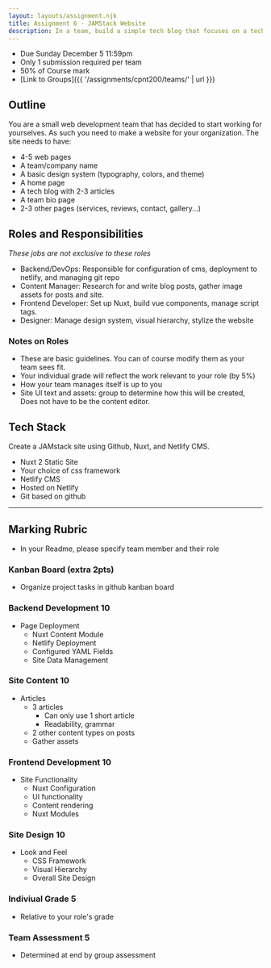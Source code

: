 ```yaml
---
layout: layouts/assignment.njk
title: Assignment 6 - JAMStack Website
description: In a team, build a simple tech blog that focuses on a technology/theory in web development. Each team member will have a well defined role in this project (backend, content manager, frontend developer, designer).
---
```

- Due Sunday December 5 11:59pm
- Only 1 submission required per team
- 50% of Course mark
- [Link to Groups]({{ '/assignments/cpnt200/teams/' | url }})

## Outline
You are a small web development team that has decided to start working for yourselves. As such you need to make a website for your organization. The site needs to have:
- 4-5 web pages
- A team/company name
- A basic design system (typography, colors, and theme)
- A home page
- A tech blog with 2-3 articles
- A team bio page
- 2-3 other pages (services, reviews, contact, gallery...) 

## Roles and Responsibilities
_These jobs are not exclusive to these roles_
- Backend/DevOps: Responsible for configuration of cms, deployment to netlify, and managing git repo
- Content Manager: Research for and write blog posts, gather image assets for posts and site.
- Frontend Developer: Set up Nuxt, build vue components, manage script tags.
- Designer: Manage design system, visual hierarchy, stylize the website

### Notes on Roles
- These are basic guidelines. You can of course modify them as your team sees fit.
- Your individual grade will reflect the work relevant to your role (by 5%)
- How your team manages itself is up to you
- Site UI text and assets: group to determine how this will be created, Does not have to be the content editor.

## Tech Stack
Create a JAMstack site using Github, Nuxt, and Netlify CMS.
- Nuxt 2 Static Site
- Your choice of css framework
- Netlify CMS
- Hosted on Netlify
- Git based on github

---

## Marking Rubric
- In your Readme, please specify team member and their role

### Kanban Board (extra 2pts)
- Organize project tasks in github kanban board

### Backend Development 10
- Page Deployment
  - Nuxt Content Module
  - Netlify Deployment
  - Configured YAML Fields
  - Site Data Management

### Site Content 10
- Articles
  - 3 articles
    - Can only use 1 short article
    - Readability, grammar
  - 2 other content types on posts
  - Gather assets

### Frontend Development 10
- Site Functionality
  - Nuxt Configuration
  - UI functionality
  - Content rendering
  - Nuxt Modules

### Site Design 10
- Look and Feel
  - CSS Framework
  - Visual Hierarchy
  - Overall Site Design

### Indiviual Grade 5
- Relative to your role's grade

### Team Assessment 5
- Determined at end by group assessment